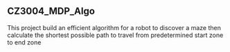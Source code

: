 CZ3004_MDP_Algo
------------------

This project build an efficient algorithm for a robot to discover a maze then calculate the shortest possible path to travel from predetermined start zone to end zone 